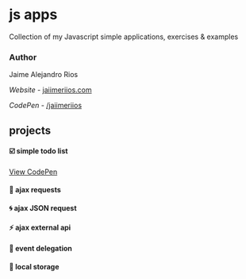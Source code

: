 # js apps

Collection of my Javascript simple applications, exercises & examples

### Author

Jaime Alejandro Rios

*Website* - [jaiimeriios.com](https://jaiimeriios.com/)

*CodePen* - [/jaiimeriios](https://codepen.io/jaiimeriios/)

## projects

#### :ballot_box_with_check: simple todo list
[View CodePen](https://codepen.io/jaiimeriios/pen/PLzmLJ)

#### :japanese_goblin: ajax requests

#### :cyclone: ajax JSON request

#### :zap: ajax external api

#### :deciduous_tree: event delegation

#### :floppy_disk: local storage